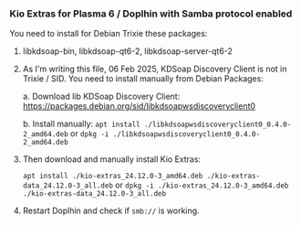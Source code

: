 ### Kio Extras for Plasma 6 / Doplhin with Samba protocol enabled

You need to install for Debian Trixie these packages:
1. libkdsoap-bin, libkdsoap-qt6-2, libkdsoap-server-qt6-2
2. As I'm writing this file, 06 Feb 2025, KDSoap Discovery Client is not in Trixie / SID. You need to install manually from Debian Packages:

    a. Download lib KDSoap Discovery Client: https://packages.debian.org/sid/libkdsoapwsdiscoveryclient0
   
    b. Install manually: `apt install ./libkdsoapwsdiscoveryclient0_0.4.0-2_amd64.deb` or `dpkg -i ./libkdsoapwsdiscoveryclient0_0.4.0-2_amd64.deb`
  
4. Then download and manually install Kio Extras:
 
    `apt install ./kio-extras_24.12.0-3_amd64.deb ./kio-extras-data_24.12.0-3_all.deb` or `dpkg -i ./kio-extras_24.12.0-3_amd64.deb ./kio-extras-data_24.12.0-3_all.deb`

5. Restart Doplhin and check if `smb://` is working.
